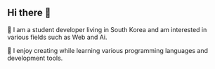 ## Hi there 👋

🌇 I am a student developer living in South Korea and am interested in various fields such as Web and Ai.

🌃 I enjoy creating while learning various programming languages ​​and development tools.
